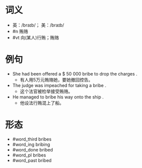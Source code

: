 # 词义
- 英：/braɪb/； 美：/braɪb/
- #n 贿赂
- #vt 向(某人)行贿；贿赂
# 例句
- She had been offered a $ 50 000 bribe to drop the charges .
	- 有人用5万元贿赂她，要她撤回控告。
- The judge was impeached for taking a bribe .
	- 这个法官被检举接受贿赂。
- He managed to bribe his way onto the ship .
	- 他设法行贿混上了船。
# 形态
- #word_third bribes
- #word_ing bribing
- #word_done bribed
- #word_pl bribes
- #word_past bribed
